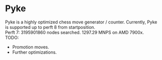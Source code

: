 # Pyke
Pyke is a highly optimized chess move generator / counter. Currently, Pyke is supported up to perft 8 from startposition. 
<br>
Perft 7: 3195901860 nodes searched. 1297.29 MNPS on AMD 7900x.
<br>
TODO:
<br>
- Promotion moves.
- Further optimizations.
